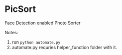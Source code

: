 # PicSort
Face Detection enabled Photo Sorter


Notes:
1. run ```python automate.py ```
2. automate.py requries helper_function folder with it.
